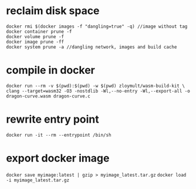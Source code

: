# reclaim disk space
```shell
docker rmi $(docker images -f "dangling=true" -q) //image without tag
docker container prune -f
docker volume prune -f
docker image prune -ff
docker system prune -a //dangling network, images and build cache
```

# compile in docker
```shell
docker run --rm -v $(pwd):$(pwd) -w $(pwd) zloymult/wasm-build-kit \
clang --target=wasm32 -O3 -nostdlib -Wl,--no-entry -Wl,--export-all -o dragon-curve.wasm dragon-curve.c
```

# rewrite entry point
```shell
docker run -it --rm --entrypoint /bin/sh
```

# export docker image
`docker save myimage:latest | gzip > myimage_latest.tar.gz`
`docker load -i myimage_latest.tar.gz`
